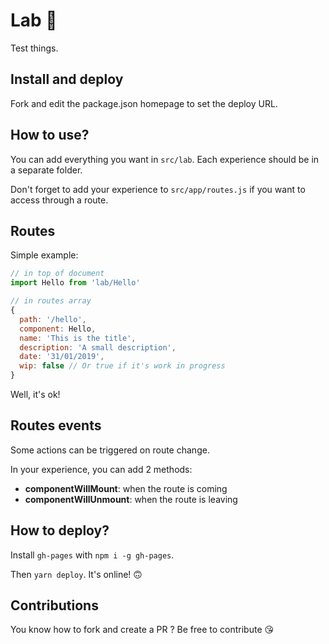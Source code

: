 # Lab 🎸

Test things.

## Install and deploy

Fork and edit the package.json homepage to set the deploy URL.

## How to use?

You can add everything you want in `src/lab`. Each experience should be in a separate folder.

Don't forget to add your experience to `src/app/routes.js` if you want to access through a route.

## Routes

Simple example:

```js
// in top of document
import Hello from 'lab/Hello'

// in routes array
{
  path: '/hello',
  component: Hello,
  name: 'This is the title',
  description: 'A small description',
  date: '31/01/2019',
  wip: false // Or true if it's work in progress
}
```

Well, it's ok!

## Routes events

Some actions can be triggered on route change.

In your experience, you can add 2 methods:

- **componentWillMount**: when the route is coming
- **componentWillUnmount**: when the route is leaving

## How to deploy?

Install `gh-pages` with `npm i -g gh-pages`.

Then `yarn deploy`. It's online! 🙃

## Contributions

You know how to fork and create a PR ? Be free to contribute 😘
